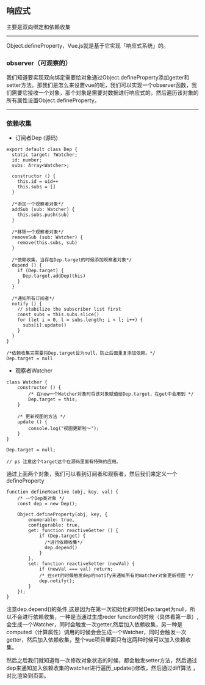 ## 响应式

主要是双向绑定和依赖收集

---

Object.defineProperty，Vue.js就是基于它实现「响应式系统」的。

### observer（可观察的）

我们知道要实现双向绑定需要给对象通过Object.defineProperty添加getter和setter方法。那我们是怎么来设置vue的呢，我们可以实现一个observer函数，我们需要它接收一个对象，那个对象是需要对数据进行响应式的，然后遍历该对象的所有属性设置Object.defineProperty。

---
### 依赖收集


- 订阅者Dep (源码)
```
export default class Dep {
  static target: ?Watcher;
  id: number;
  subs: Array<Watcher>;

  constructor () {
    this.id = uid++
    this.subs = []
  }

  /*添加一个观察者对象*/
  addSub (sub: Watcher) {
    this.subs.push(sub)
  }

  /*移除一个观察者对象*/
  removeSub (sub: Watcher) {
    remove(this.subs, sub)
  }

  /*依赖收集，当存在Dep.target的时候添加观察者对象*/
  depend () {
    if (Dep.target) {
      Dep.target.addDep(this)
    }
  }

  /*通知所有订阅者*/
  notify () {
    // stabilize the subscriber list first
    const subs = this.subs.slice()
    for (let i = 0, l = subs.length; i < l; i++) {
      subs[i].update()
    }
  }
}

/*依赖收集完需要将Dep.target设为null，防止后面重复添加依赖。*/
Dep.target = null
```

- 观察者Watcher
```
class Watcher {
    constructor () {
        /* 在new一个Watcher对象时将该对象赋值给Dep.target，在get中会用到 */
        Dep.target = this;
    }

    /* 更新视图的方法 */
    update () {
        console.log("视图更新啦～");
    }
}

Dep.target = null;

// ps 注意这个target这个在源码里面有特殊的应用。
``` 

通过上面两个对象，我们可以看到订阅者和观察者，然后我们来定义一个defineProperty

```
function defineReactive (obj, key, val) {
    /* 一个Dep类对象 */
    const dep = new Dep();
    
    Object.defineProperty(obj, key, {
        enumerable: true,
        configurable: true,
        get: function reactiveGetter () {
            if (Dep.target) {
              /*进行依赖收集*/
              dep.depend()   
            }     
        },
        set: function reactiveSetter (newVal) {
            if (newVal === val) return;
            /* 在set的时候触发dep的notify来通知所有的Watcher对象更新视图 */
            dep.notify();
        }
    });
}
```
注意dep.depend()的条件,这是因为在第一次初始化的时候Dep.target为null，所以不会进行依赖收集，一种是当通过生成reder funciton的时候（具体看第一章）,会生成一个Watcher，同时会触发一次getter,然后加入依赖收集，另一种是computed（计算属性）调用的时候会会生成一个Watcher，同时会触发一次getter，然后加入依赖收集，整个vue项目里面只有这两种时候可以加入依赖收集。  

然后之后我们就知道每一次修改对象状态的时候，都会触发setter方法，然后通过dep来通知加入依赖收集的watcher进行遍历_update()修改，然后通过diff算法 ，对比渲染到页面。

